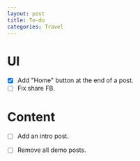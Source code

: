 ```yaml
---
layout: post
title: To-do
categories: Travel
---
```


# UI
- [x] Add "Home" button at the end of a post.
- [ ] Fix share FB.

# Content
- [ ] Add an intro post.
- [ ] Remove all demo posts.

